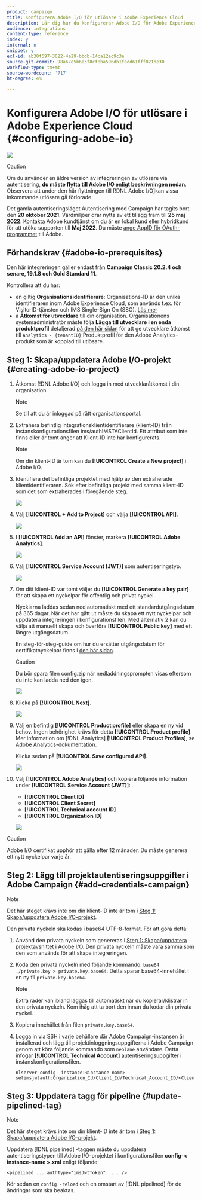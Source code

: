 ```yaml
---
product: campaign
title: Konfigurera Adobe I/O för utlösare i Adobe Experience Cloud
description: Lär dig hur du konfigurerar Adobe I/O för Adobe Experience Cloud Triggers
audience: integrations
content-type: reference
index: y
internal: n
snippet: y
exl-id: ab30f697-3022-4a29-bbdb-14ca12ec9c3e
source-git-commit: 98a67e5b6e3f8cf8ba596db1fadd61fff821be30
workflow-type: tm+mt
source-wordcount: '717'
ht-degree: 4%

---
```


# Konfigurera Adobe I/O för utlösare i Adobe Experience Cloud {#configuring-adobe-io}

![](../../assets/v7-only.svg)

>[!CAUTION]
>
>Om du använder en äldre version av integreringen av utlösare via autentisering, **du måste flytta till Adobe I/O enligt beskrivningen nedan**.
>Observera att under den här flyttningen till [!DNL Adobe I/O]kan vissa inkommande utlösare gå förlorade.
>
>Det gamla autentiseringsläget Autentisering med Campaign har tagits bort den **20 oktober 2021**. Värdmiljöer drar nytta av ett tillägg fram till **25 maj 2022**. Kontakta Adobe kundtjänst om du är en lokal kund eller hybridkund för att utöka supporten till **Maj 2022**. Du måste [ange AppID för OAuth-programmet](../../integrations/using/configuring-pipeline.md?lang=en#step-optional) till Adobe.

## Förhandskrav {#adobe-io-prerequisites}

Den här integreringen gäller endast från **Campaign Classic 20.2.4 och senare, 19.1.8 och Gold Standard 11**.

Kontrollera att du har:

* en giltig **Organisationsidentifierare**: Organisations-ID är den unika identifieraren inom Adobe Experience Cloud, som används t.ex. för VisitorID-tjänsten och IMS Single-Sign On (SSO). [Läs mer](https://experienceleague.adobe.com/docs/core-services/interface/administration/organizations.html?lang=sv)
* a **Åtkomst för utvecklare** till din organisation. Organisationens systemadministratör måste följa **Lägga till utvecklare i en enda produktprofil** detaljerad [på den här sidan](https://helpx.adobe.com/enterprise/using/manage-developers.html) för att ge utvecklare åtkomst till `Analytics - {tenantID}` Produktprofil för den Adobe Analytics-produkt som är kopplad till utlösare.

## Steg 1: Skapa/uppdatera Adobe I/O-projekt {#creating-adobe-io-project}

1. Åtkomst [!DNL Adobe I/O] och logga in med utvecklaråtkomst i din organisation.

   >[!NOTE]
   >
   > Se till att du är inloggad på rätt organisationsportal.

1. Extrahera befintlig integrationsklientidentifierare (klient-ID) från instanskonfigurationsfilen ims/authIMSTAClientId. Ett attribut som inte finns eller är tomt anger att Klient-ID inte har konfigurerats.

   >[!NOTE]
   >
   >Om din klient-ID är tom kan du **[!UICONTROL Create a New project]** i Adobe I/O.

1. Identifiera det befintliga projektet med hjälp av den extraherade klientidentifieraren. Sök efter befintliga projekt med samma klient-ID som det som extraherades i föregående steg.

   ![](assets/do-not-localize/adobe_io_8.png)

1. Välj **[!UICONTROL + Add to Project]** och välja **[!UICONTROL API]**.

   ![](assets/do-not-localize/adobe_io_1.png)

1. I **[!UICONTROL Add an API]** fönster, markera **[!UICONTROL Adobe Analytics]**.

   ![](assets/do-not-localize/adobe_io_2.png)

1. Välj **[!UICONTROL Service Account (JWT)]** som autentiseringstyp.

   ![](assets/do-not-localize/adobe_io_3.png)

1. Om ditt klient-ID var tomt väljer du **[!UICONTROL Generate a key pair]** för att skapa ett nyckelpar för offentlig och privat nyckel.

   Nycklarna laddas sedan ned automatiskt med ett standardutgångsdatum på 365 dagar. När det har gått ut måste du skapa ett nytt nyckelpar och uppdatera integreringen i konfigurationsfilen. Med alternativ 2 kan du välja att manuellt skapa och överföra **[!UICONTROL Public key]** med ett längre utgångsdatum.

   En steg-för-steg-guide om hur du ersätter utgångsdatum för certifikatnyckelpar finns i [den här sidan](https://developer.adobe.com/developer-console/docs/guides/email-alerts/cert-expiry/#a-step-by-step-guide-to-replacing-expiring-certificate-key-pairs).


   >[!CAUTION]
   >
   >Du bör spara filen config.zip när nedladdningsprompten visas eftersom du inte kan ladda ned den igen.

   ![](assets/do-not-localize/adobe_io_4.png)

1. Klicka på **[!UICONTROL Next]**.

   ![](assets/do-not-localize/adobe_io_5.png)

1. Välj en befintlig **[!UICONTROL Product profile]** eller skapa en ny vid behov. Ingen behörighet krävs för detta **[!UICONTROL Product profile]**. Mer information om [!DNL Analytics] **[!UICONTROL Product Profiles]**, se [Adobe Analytics-dokumentation](https://experienceleague.adobe.com/docs/analytics/admin/admin-console/home.html#admin-console).

   Klicka sedan på **[!UICONTROL Save configured API]**.

   ![](assets/do-not-localize/adobe_io_6.png)

1. Välj **[!UICONTROL Adobe Analytics]** och kopiera följande information under **[!UICONTROL Service Account (JWT)]**:

   * **[!UICONTROL Client ID]**
   * **[!UICONTROL Client Secret]**
   * **[!UICONTROL Technical account ID]**
   * **[!UICONTROL Organization ID]**

   ![](assets/do-not-localize/adobe_io_7.png)

>[!CAUTION]
>
>Adobe I/O certifikat upphör att gälla efter 12 månader. Du måste generera ett nytt nyckelpar varje år.

## Steg 2: Lägg till projektautentiseringsuppgifter i Adobe Campaign {#add-credentials-campaign}

>[!NOTE]
>
>Det här steget krävs inte om din klient-ID inte är tom i [Steg 1: Skapa/uppdatera Adobe I/O-projekt](#creating-adobe-io-project).

Den privata nyckeln ska kodas i base64 UTF-8-format. För att göra detta:

1. Använd den privata nyckeln som genereras i [Steg 1: Skapa/uppdatera projektavsnittet i Adobe I/O](#creating-adobe-io-project). Den privata nyckeln måste vara samma som den som används för att skapa integreringen.

1. Koda den privata nyckeln med följande kommando: `base64 ./private.key > private.key.base64`. Detta sparar base64-innehållet i en ny fil `private.key.base64`.

   >[!NOTE]
   >
   >Extra rader kan ibland läggas till automatiskt när du kopierar/klistrar in den privata nyckeln. Kom ihåg att ta bort den innan du kodar din privata nyckel.

1. Kopiera innehållet från filen `private.key.base64`.

1. Logga in via SSH i varje behållare där Adobe Campaign-instansen är installerad och lägg till projektinloggningsuppgifterna i Adobe Campaign genom att köra följande kommando som `neolane` användare. Detta infogar **[!UICONTROL Technical Account]** autentiseringsuppgifter i instanskonfigurationsfilen.

   ```
   nlserver config -instance:<instance name> -setimsjwtauth:Organization_Id/Client_Id/Technical_Account_ID/<Client_Secret>/<Base64_encoded_Private_Key>
   ```

## Steg 3: Uppdatera tagg för pipeline {#update-pipelined-tag}

>[!NOTE]
>
>Det här steget krävs inte om din klient-ID inte är tom i [Steg 1: Skapa/uppdatera Adobe I/O-projekt](#creating-adobe-io-project).

Uppdatera [!DNL pipelined] -taggen måste du uppdatera autentiseringstypen till Adobe I/O-projektet i konfigurationsfilen **config-&lt; instance-name >.xml** enligt följande:

```
<pipelined ... authType="imsJwtToken"  ... />
```

Kör sedan en `config -reload` och en omstart av [!DNL pipelined] för de ändringar som ska beaktas.
